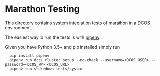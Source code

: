 # Marathon Testing

This directory contains system integration tests of marathon in a DCOS environment.

The easiest way to run the tests is with [pipenv](https://github.com/kennethreitz/pipenv).

Given you have Python 3.5+ and pip installed simply run

```
  pip install pipenv
  pipenv run dcos cluster setup --no-check --username=<DCOS_USER> --password=<DCOS_PW> <DCOS_URL>
  pipenv run shakedown tests/system
```
